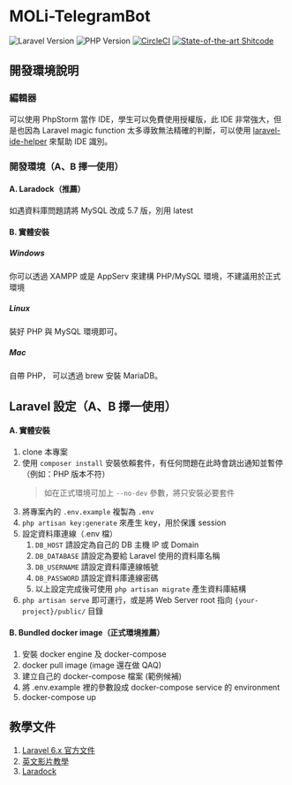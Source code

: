 # MOLi-TelegramBot
![Laravel Version](https://img.shields.io/badge/Laravel-6.x-brightgreen.svg)
![PHP Version](https://img.shields.io/badge/PHP-%3E%3D7.2-orange.svg)
[![CircleCI](https://circleci.com/gh/MOLi-rocks/MOLi-TelegramBot/tree/master.svg?style=svg)](https://circleci.com/gh/MOLi-rocks/MOLi-TelegramBot/tree/master)
[![State-of-the-art Shitcode](https://img.shields.io/static/v1?label=State-of-the-art&message=Shitcode&color=7B5804)](https://github.com/trekhleb/state-of-the-art-shitcode)


## 開發環境說明

### 編輯器
可以使用 PhpStorm 當作 IDE，學生可以免費使用授權版，此 IDE 非常強大，但是也因為 Laravel magic function 太多導致無法精確的判斷，可以使用 [laravel-ide-helper](https://github.com/barryvdh/laravel-ide-helper) 來幫助 IDE 識別。

### 開發環境（A、B 擇一使用）

#### A. Laradock（推薦）
如遇資料庫問題請將 MySQL 改成 5.7 版，別用 latest

#### B. 實體安裝

##### Windows
你可以透過 XAMPP 或是 AppServ 來建構 PHP/MySQL 環境，不建議用於正式環境

##### Linux
裝好 PHP 與 MySQL 環境即可。

##### Mac
自帶 PHP， 可以透過 brew 安裝 MariaDB。

## Laravel 設定（A、B 擇一使用）

#### A. 實體安裝
1. clone 本專案
2. 使用 `composer install` 安裝依賴套件，有任何問題在此時會跳出通知並暫停（例如：PHP 版本不符）
   > 如在正式環境可加上 `--no-dev` 參數，將只安裝必要套件
3. 將專案內的 `.env.example` 複製為 `.env`
4. `php artisan key:generate` 來產生 key，用於保護 session
5. 設定資料庫連線（.env 檔）
    1. `DB_HOST` 請設定為自己的 DB 主機 IP 或 Domain
    2. `DB_DATABASE` 請設定為要給 Laravel 使用的資料庫名稱
    3. `DB_USERNAME` 請設定資料庫連線帳號
    4. `DB_PASSWORD` 請設定資料庫連線密碼
    5. 以上設定完成後可使用 `php artisan migrate` 產生資料庫結構
6. `php artisan serve` 即可運行，或是將 Web Server root 指向 `{your-project}/public/` 目錄

#### B. Bundled docker image（正式環境推薦）
1. 安裝 docker engine 及 docker-compose
2. docker pull image (image 還在做 QAQ)
3. 建立自己的 docker-compose 檔案 (範例候補)
4. 將 .env.example 裡的參數設成 docker-compose service 的 environment
5. docker-compose up


## 教學文件

1. [Laravel 6.x 官方文件](https://laravel.com/docs/6.x)
2. [英文影片教學](https://laracasts.com/)
3. [Laradock](https://laradock.io/)
